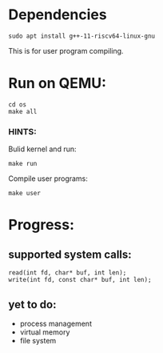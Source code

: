 # Dependencies
	sudo apt install g++-11-riscv64-linux-gnu
This is for user program compiling.
# Run on QEMU:
	cd os
	make all

### HINTS:
Bulid kernel and run:

	make run
Compile user programs:

	make user

# Progress:
## supported system calls:

	read(int fd, char* buf, int len);
	write(int fd, const char* buf, int len);
## yet to do:
- process management
- virtual memory
- file system